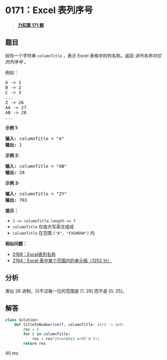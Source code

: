 # 0171：Excel 表列序号


> <u>**[力扣第 171 题](https://leetcode.cn/problems/excel-sheet-column-number/)**</u>

## 题目

<p>给你一个字符串 <code>columnTitle</code> ，表示 Excel 表格中的列名称。返回 <em>该列名称对应的列序号</em> 。</p>

<p>例如：</p>

<pre>
A -&gt; 1
B -&gt; 2
C -&gt; 3
...
Z -&gt; 26
AA -&gt; 27
AB -&gt; 28
...</pre>



<p><strong>示例 1:</strong></p>

<pre>
<strong>输入:</strong> columnTitle = "A"
<strong>输出:</strong> 1
</pre>

<p><strong>示例 2:</strong></p>

<pre>
<strong>输入: </strong>columnTitle = "AB"
<strong>输出:</strong> 28
</pre>

<p><strong>示例 3:</strong></p>

<pre>
<strong>输入: </strong>columnTitle = "ZY"
<strong>输出:</strong> 701</pre>



<p><strong>提示：</strong></p>

<ul>
<li><code>1 &lt;= columnTitle.length &lt;= 7</code></li>
<li><code>columnTitle</code> 仅由大写英文组成</li>
<li><code>columnTitle</code> 在范围 <code>["A", "FXSHRXW"]</code> 内</li>
</ul>


**相似问题：**
- [0168：Excel表列名称](/leetcode/0168)
- [2194：Excel 表中某个范围内的单元格（1253 分）](/leetcode/2194)


## 分析

类似 26 进制，只不过每一位的范围是 [1, 26] 而不是 [0, 25]。
 
## 解答

```python
class Solution:
    def titleToNumber(self, columnTitle: str) -> int:
        res = 0
        for c in columnTitle:
            res = res*26+ord(c)-ord('A')+1
        return res
```
40 ms

